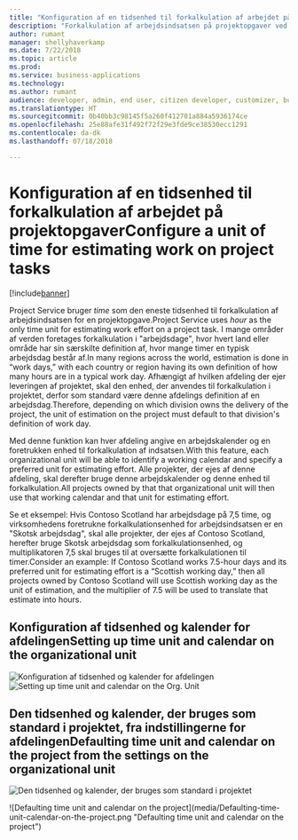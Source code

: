 ```yaml
---
title: "Konfiguration af en tidsenhed til forkalkulation af arbejdet på projektopgaver"
description: "Forkalkulation af arbejdsindsatsen på projektopgaver ved hjælp af en konfigurerbar tidsenhed"
author: rumant
manager: shellyhaverkamp
ms.date: 7/22/2018
ms.topic: article
ms.prod: 
ms.service: business-applications
ms.technology: 
ms.author: rumant
audience: developer, admin, end user, citizen developer, customizer, business analyst, IT pro
ms.translationtype: HT
ms.sourcegitcommit: 0b40bb3c98145f5a260f412701a884a5936174ce
ms.openlocfilehash: 25e88afe31f492f72f29e3fde9ce38530ecc1291
ms.contentlocale: da-dk
ms.lasthandoff: 07/18/2018

---
```

#  <a name="configure-a-unit-of-time-for-estimating-work-on-project-tasks"></a><span data-ttu-id="9baa3-103">Konfiguration af en tidsenhed til forkalkulation af arbejdet på projektopgaver</span><span class="sxs-lookup"><span data-stu-id="9baa3-103">Configure a unit of time for estimating work on project tasks</span></span>


[!include[banner](../../../../includes/banner.md)]

<span data-ttu-id="9baa3-104">Project Service bruger *time* som den eneste tidsenhed til forkalkulation af arbejdsindsatsen for en projektopgave.</span><span class="sxs-lookup"><span data-stu-id="9baa3-104">Project Service uses *hour* as the only time unit for estimating work effort on a project task.</span></span> <span data-ttu-id="9baa3-105">I mange områder af verden foretages forkalkulation i "arbejdsdage", hvor hvert land eller område har sin særskilte definition af, hvor mange timer en typisk arbejdsdag består af.</span><span class="sxs-lookup"><span data-stu-id="9baa3-105">In many regions across the world, estimation is done in “work days,” with each country or region having its own definition of how many hours are in a typical work day.</span></span> <span data-ttu-id="9baa3-106">Afhængigt af hvilken afdeling der ejer leveringen af projektet, skal den enhed, der anvendes til forkalkulation i projektet, derfor som standard være denne afdelings definition af en arbejdsdag.</span><span class="sxs-lookup"><span data-stu-id="9baa3-106">Therefore, depending on which division owns the delivery of the project, the unit of estimation on the project must default to that division's definition of work day.</span></span> 

<span data-ttu-id="9baa3-107">Med denne funktion kan hver afdeling angive en arbejdskalender og en foretrukken enhed til forkalkulation af indsatsen.</span><span class="sxs-lookup"><span data-stu-id="9baa3-107">With this feature, each organizational unit will be able to identify a working calendar and specify a preferred unit for estimating effort.</span></span> <span data-ttu-id="9baa3-108">Alle projekter, der ejes af denne afdeling, skal derefter bruge denne arbejdskalender og denne enhed til forkalkulation.</span><span class="sxs-lookup"><span data-stu-id="9baa3-108">All projects owned by that that organizational unit will then use that working calendar and that unit for estimating effort.</span></span> 

<span data-ttu-id="9baa3-109">Se et eksempel: Hvis Contoso Scotland har arbejdsdage på 7,5 time, og virksomhedens foretrukne forkalkulationsenhed for arbejdsindsatsen er en "Skotsk arbejdsdag", skal alle projekter, der ejes af Contoso Scotland, herefter bruge Skotsk arbejdsdag som forkalkulationsenhed, og multiplikatoren 7,5 skal bruges til at oversætte forkalkulationen til timer.</span><span class="sxs-lookup"><span data-stu-id="9baa3-109">Consider an example: If Contoso Scotland works 7.5-hour days and its preferred unit for estimating effort is a “Scottish working day,” then all projects owned by Contoso Scotland will use Scottish working day as the unit of estimation, and the multiplier of 7.5 will be used to translate that estimate into hours.</span></span> 

## <a name="setting-up-time-unit-and-calendar-on-the-organizational-unit"></a><span data-ttu-id="9baa3-110">Konfiguration af tidsenhed og kalender for afdelingen</span><span class="sxs-lookup"><span data-stu-id="9baa3-110">Setting up time unit and calendar on the organizational unit</span></span>

<span data-ttu-id="9baa3-111">![Konfiguration af tidsenhed og kalender for afdelingen](media/Setting-time-unit-on-the-orgunit.png "Konfiguration af tidsenhed og kalender for afdelingen")</span><span class="sxs-lookup"><span data-stu-id="9baa3-111">![Setting up time unit and calendar on the Org. Unit](media/Setting-time-unit-on-the-orgunit.png "Setting up time unit and calendar on the organizational unit")</span></span>

## <a name="defaulting-time-unit-and-calendar-on-the-project-from-the-settings-on-the-organizational-unit"></a><span data-ttu-id="9baa3-112">Den tidsenhed og kalender, der bruges som standard i projektet, fra indstillingerne for afdelingen</span><span class="sxs-lookup"><span data-stu-id="9baa3-112">Defaulting time unit and calendar on the project from the settings on the organizational unit</span></span>

<span data-ttu-id="9baa3-113">![Den tidsenhed og kalender, der bruges som standard i projektet](media/Defaulting-time-unit-calendar-on-the-project.png "Den tidsenhed og kalender, der bruges som standard i projektet")
<!-- Picture 2 --></span><span class="sxs-lookup"><span data-stu-id="9baa3-113">![Defaulting time unit and calendar on the project](media/Defaulting-time-unit-calendar-on-the-project.png "Defaulting time unit and calendar on the project")
<!-- Picture 2 --></span></span>

